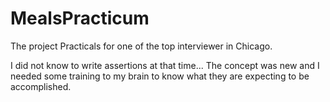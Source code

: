 MealsPracticum
==============
The project Practicals for one of the top interviewer in Chicago.

I did not know to write assertions at that time... The concept was new and I needed some training to my brain to know what they are expecting to be accomplished.
